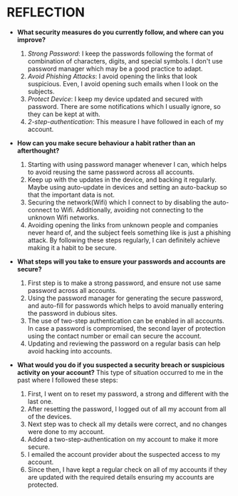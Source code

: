 # REFLECTION

- **What security measures do you currently follow, and where can you improve?**

  1. _Strong Password_: I keep the passwords following the format of combination of characters, digits, and special symbols. I don't use password manager which may be a good practice to adapt.
  2. _Avoid Phishing Attacks_: I avoid opening the links that look suspicious. Even, I avoid opening such emails when I look on the subjects.
  3. _Protect Device_: I keep my device updated and secured with password. There are some notifications which I usually ignore, so they can be kept at with.
  4. _2-step-authentication_: This measure I have followed in each of my account.

- **How can you make secure behaviour a habit rather than an afterthought?**

  1. Starting with using password manager whenever I can, which helps to avoid reusing the same password across all accounts.
  2. Keep up with the updates in the device, and backing it regularly. Maybe using auto-update in devices and setting an auto-backup so that the important data is not.
  3. Securing the network(Wifi) which I connect to by disabling the auto-connect to Wifi. Additionally, avoiding not connecting to the unknown Wifi networks.
  4. Avoiding opening the links from unknown people and companies never heard of, and the subject feels something like is just a phishing attack.
     By following these steps regularly, I can definitely achieve making it a habit to be secure.

- **What steps will you take to ensure your passwords and accounts are secure?**

  1. First step is to make a strong password, and ensure not use same password across all accounts.
  2. Using the password manager for generating the secure password, and auto-fill for passwords which helps to avoid manually entering the password in dubious sites.
  3. The use of two-step authentication can be enabled in all accounts. In case a password is compromised, the second layer of protection using the contact number or email can secure the account.
  4. Updating and reviewing the password on a regular basis can help avoid hacking into accounts.

- **What would you do if you suspected a security breach or suspicious activity on your account?**
  This type of situation occurred to me in the past where I followed these steps:
  1. First, I went on to reset my password, a strong and different with the last one.
  2. After resetting the password, I logged out of all my account from all of the devices.
  3. Next step was to check all my details were correct, and no changes were done to my account.
  4. Added a two-step-authentication on my account to make it more secure.
  5. I emailed the account provider about the suspected access to my account.
  6. Since then, I have kept a regular check on all of my accounts if they are updated with the required details ensuring my accounts are protected.
